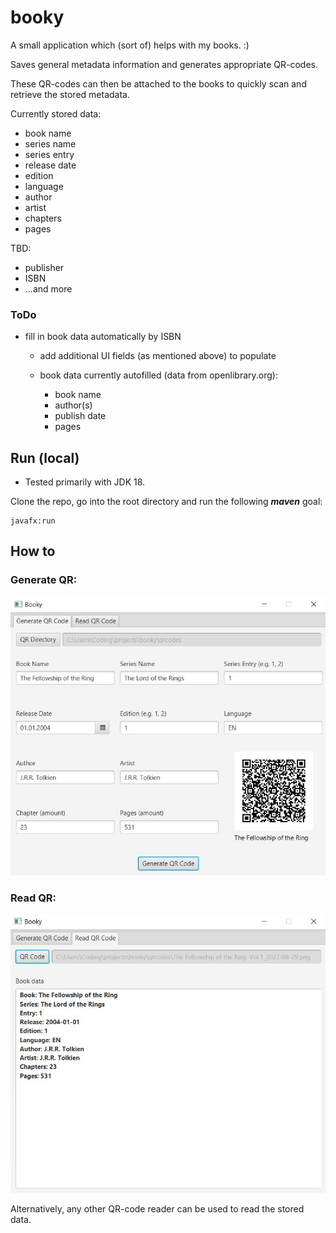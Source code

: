 # booky
 A small application which (sort of) helps with my books. :)
 
Saves general metadata information and generates appropriate QR-codes.

These QR-codes can then be attached to the books to quickly scan and retrieve the stored metadata.

Currently stored data:

- book name
- series name
- series entry
- release date
- edition
- language
- author
- artist
- chapters
- pages

TBD:

- publisher
- ISBN
- ...and more

### ToDo
- fill in book data automatically by ISBN
  - add additional UI fields (as mentioned above) to populate

  - book data currently autofilled (data from openlibrary.org):
    - book name
    - author(s)
    - publish date
    - pages

  


## Run (local)
- Tested primarily with JDK 18.

Clone the repo, go into the root directory and run the following *__maven__* goal:

    javafx:run


## How to

### Generate QR:

![generate qr](/docs/images/booky_generateqr.JPG)

### Read QR:

![read qr](/docs/images/booky_readqr.JPG)

Alternatively, any other QR-code reader can be used to read the stored data.
